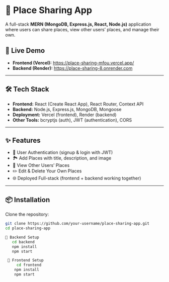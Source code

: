 # 📍 Place Sharing App  

A full-stack **MERN (MongoDB, Express.js, React, Node.js)** application where users can share places, view other users’ places, and manage their own.  

## 🚀 Live Demo
- **Frontend (Vercel):** https://place-sharing-mfou.vercel.app/
- **Backend (Render):** https://place-sharing-8.onrender.com

---

## 🛠️ Tech Stack
- **Frontend:** React (Create React App), React Router, Context API  
- **Backend:** Node.js, Express.js, MongoDB, Mongoose  
- **Deployment:** Vercel (frontend), Render (backend)  
- **Other Tools:** bcryptjs (auth), JWT (authentication), CORS  

---

## ✨ Features
- 👤 User Authentication (signup & login with JWT)  
- 🏞️ Add Places with title, description, and image  
- 👀 View Other Users’ Places  
- ✏️ Edit & Delete Your Own Places  
- 🌐 Deployed Full-stack (frontend + backend working together)  

---

## 📦 Installation  

Clone the repository:  
```bash
git clone https://github.com/your-username/place-sharing-app.git
cd place-sharing-app

🔹 Backend Setup
   cd backend
   npm install
   npm start

 🔹 Frontend Setup
     cd frontend
    npm install
    npm start
